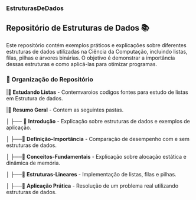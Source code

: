 ### EstruturasDeDados

## Repositório de Estruturas de Dados 📚

Este repositório contém exemplos práticos e explicações sobre diferentes estruturas de dados utilizadas na Ciência da Computação, incluindo listas, filas, pilhas e árvores binárias. O objetivo é demonstrar a importância dessas estruturas e como aplicá-las para otimizar programas.


### 📂 Organização do Repositório

|📁 **Estudando Listas** - Contemvaroios codigos fontes para estudo de listas em Estrutura de dados.


|📁 **Resumo Geral** - Contem as seguintes pastas.

│ ├── 📁 **Introdução** - Explicação sobre estruturas de dados e exemplos de aplicação.

│ ├──📁 **Definição-Importância** - Comparação de desempenho com e sem estruturas de dados.

│ ├──📁 **Conceitos-Fundamentais** - Explicação sobre alocação estática e dinâmica de memória.

│ ├──📁 **Estruturas-Lineares** - Implementação de listas, filas e pilhas.

│ ├──📁 **Aplicação Prática** - Resolução de um problema real utilizando estruturas de dados.

